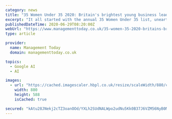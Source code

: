 ```yaml
---
category: news
title: "35 Women Under 35 2020: Britain's brightest young business leaders"
excerpt: "It all started with the annual 35 Women Under 35 list, unearthing new female role models and spotlighting the contribution of Britain’s young businesswomen - whose voices were still being largely ignored in the media."
publishedDateTime: 2020-06-29T08:20:00Z
webUrl: "https://www.managementtoday.co.uk/35-women-35-2020-britains-brightest-young-business-leaders/women-in-business/article/1687839?bulletin=mtbulletin"
type: article

provider:
  name: Management Today
  domain: managementtoday.co.uk

topics:
  - Google AI
  - AI

images:
  - url: "https://cached.imagescaler.hbpl.co.uk/resize/scaleWidth/880/cached.offlinehbpl.hbpl.co.uk/news/OTM/35w35.png"
    width: 880
    height: 588
    isCached: true

secured: "kAtu28JNekj2cTZ3oanOOd/YXLh2SUdNALWpo2udNu5Kk0B37J6VZM56NyB0Ma7xGqTJKFkhvMUu11N7cJ+uwLJ/ghiSoFwppHNcZ7Pn4suxjZ0jYUY5+QRv612jcZBj7e2JQlUy1muwZNdDDK5pptYu5yNoIgXSEKbWcykiBWW8Kj27ZYRL+1hBsNyJHvHjItBJtbXvLhSDA12/wnQwpWjrd1tDIFmm9qdudj1Fd6IHZCVq3Pakpkfi5LgsziZTg77/1oEpJlGAkTLLIujwdxyye9ch1mvHizXvQRoMDsbFIpSJCI+6s0N+g0GsM0q7n850BUxv8nE0/3YnswLUUg==;hqjDH6aThzVeggfwNSC6ng=="
---
```


